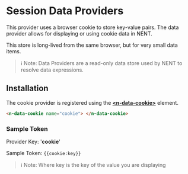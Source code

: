 # Session Data Providers

This provider uses a browser cookie to store key-value pairs. The data provider allows for displaying or using cookie data in NENT.

This store is long-lived from the same browser, but for very small data items.

> ℹ️ Note: Data Providers are a read-only data store used by NENT to resolve data expressions.

## Installation

The cookie provider is registered using the **[\<n-data-cookie\>](/components/n-data-cookie)** element.

```html
<n-data-cookie name="cookie"> </n-data-cookie>
```

### Sample Token

Provider Key: '**cookie**'

Sample Token: `{{cookie:key}}`

> ℹ️ Note: Where key is the key of the value you are displaying